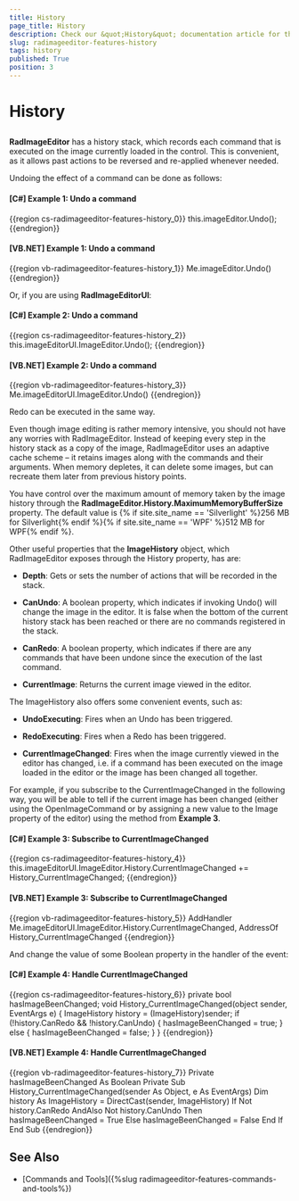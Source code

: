 ```yaml
---
title: History
page_title: History
description: Check our &quot;History&quot; documentation article for the RadImageEditor WPF control.
slug: radimageeditor-features-history
tags: history
published: True
position: 3
---
```


# History



## 

__RadImageEditor__ has a history stack, which records each command that is executed on the image currently loaded in the control. This is convenient, as it allows past actions to be reversed and re-applied whenever needed.

Undoing the effect of a command can be done as follows:

#### __[C#] Example 1: Undo a command__

{{region cs-radimageeditor-features-history_0}}
	this.imageEditor.Undo();
{{endregion}}

#### __[VB.NET] Example 1: Undo a command__

{{region vb-radimageeditor-features-history_1}}
	Me.imageEditor.Undo()
{{endregion}}

Оr, if you are using __RadImageEditorUI__:

#### __[C#] Example 2: Undo a command__

{{region cs-radimageeditor-features-history_2}}
	this.imageEditorUI.ImageEditor.Undo();
{{endregion}}

#### __[VB.NET] Example 2: Undo a command__

{{region vb-radimageeditor-features-history_3}}
	Me.imageEditorUI.ImageEditor.Undo()
{{endregion}}

Redo can be executed in the same way.

Even though image editing is rather memory intensive, you should not have any worries with RadImageEditor. Instead of keeping every step in the history stack as a copy of the image, RadImageEditor uses an adaptive cache scheme – it retains images along with the commands and their arguments. When memory depletes, it can delete some images, but can recreate them later from previous history points.

You have control over the maximum amount of memory taken by the image history through the __RadImageEditor.History.MaximumMemoryBufferSize__ property. The default value is {% if site.site_name == 'Silverlight' %}256 MB for Silverlight{% endif %}{% if site.site_name == 'WPF' %}512 MB for WPF{% endif %}.

Other useful properties that the __ImageHistory__ object, which RadImageEditor exposes through the History property, has are:

* __Depth__: Gets or sets the number of actions that will be recorded in the stack.

* __CanUndo__: A boolean property, which indicates if invoking Undo() will change the image in the editor. It is false when the bottom of the current history stack has been reached or there are no commands registered in the stack.

* __CanRedo__: A boolean property, which indicates if there are any commands that have been undone since the execution of the last command.

* __CurrentImage__: Returns the current image viewed in the editor.

The ImageHistory also offers some convenient events, such as:

* __UndoExecuting__: Fires when an Undo has been triggered.

* __RedoExecuting__: Fires when a Redo has been triggered.

* __CurrentImageChanged__: Fires when the image currently viewed in the editor has changed, i.e. if a command has been executed on the image loaded in the editor or the image has been changed all together.

For example, if you subscribe to the CurrentImageChanged in the following way, you will be able to tell if the current image has been changed (either using the OpenImageCommand or by assigning a new value to the Image property of the editor) using the method from **Example 3**.



#### __[C#] Example 3: Subscribe to CurrentImageChanged__

{{region cs-radimageeditor-features-history_4}}
	this.imageEditorUI.ImageEditor.History.CurrentImageChanged += History_CurrentImageChanged;
{{endregion}}

#### __[VB.NET] Example 3: Subscribe to CurrentImageChanged__

{{region vb-radimageeditor-features-history_5}}
	AddHandler Me.imageEditorUI.ImageEditor.History.CurrentImageChanged, AddressOf History_CurrentImageChanged
{{endregion}}

Аnd change the value of some Boolean property in the handler of the event:

#### __[C#] Example 4: Handle CurrentImageChanged__

{{region cs-radimageeditor-features-history_6}}
	private bool hasImageBeenChanged;
	void History_CurrentImageChanged(object sender, EventArgs e)
	{
	    ImageHistory history = (ImageHistory)sender;
	    if (!history.CanRedo && !history.CanUndo)
	    {
	        hasImageBeenChanged = true;
	    }
	    else
	    {
	        hasImageBeenChanged = false;
	    }
	}
{{endregion}}

#### __[VB.NET] Example 4: Handle CurrentImageChanged__

{{region vb-radimageeditor-features-history_7}}
	Private hasImageBeenChanged As Boolean
	Private Sub History_CurrentImageChanged(sender As Object, e As EventArgs)
	    Dim history As ImageHistory = DirectCast(sender, ImageHistory)
	    If Not history.CanRedo AndAlso Not history.CanUndo Then
	        hasImageBeenChanged = True
	    Else
	        hasImageBeenChanged = False
	    End If
	End Sub
{{endregion}}



## See Also

* [Commands and Tools]({%slug radimageeditor-features-commands-and-tools%})